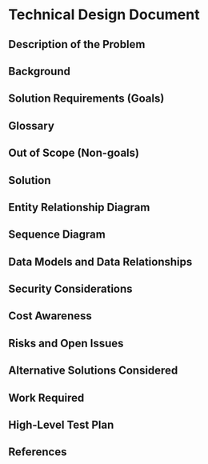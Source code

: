# Technical Design Document

## Description of the Problem

## Background

## Solution Requirements (Goals)

## Glossary

## Out of Scope (Non-goals)

## Solution

## Entity Relationship Diagram

## Sequence Diagram

## Data Models and Data Relationships

## Security Considerations

## Cost Awareness

## Risks and Open Issues

## Alternative Solutions Considered

## Work Required

## High-Level Test Plan

## References
